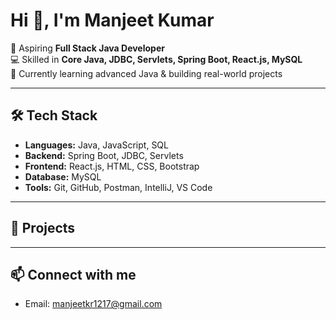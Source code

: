 # Hi 👋, I'm Manjeet Kumar

🚀 Aspiring **Full Stack Java Developer**  
💻 Skilled in **Core Java, JDBC, Servlets, Spring Boot, React.js, MySQL**  
🌱 Currently learning advanced Java & building real-world projects  

---

## 🛠️ Tech Stack
- **Languages:** Java, JavaScript, SQL  
- **Backend:** Spring Boot, JDBC, Servlets  
- **Frontend:** React.js, HTML, CSS, Bootstrap  
- **Database:** MySQL  
- **Tools:** Git, GitHub, Postman, IntelliJ, VS Code  

---

## 📂 Projects
 

---

## 📫 Connect with me  
- Email: manjeetkr1217@gmail.com

